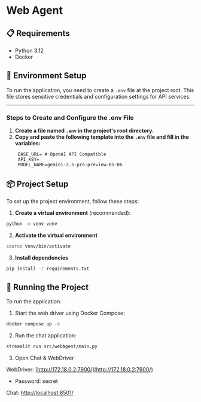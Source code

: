 # Web Agent

## 📋 Requirements

- Python 3.12
- Docker

## 🔧 Environment Setup

To run the application, you need to create a `.env` file at the project root. This file stores sensitive credentials and configuration settings for API services.

---

### Steps to Create and Configure the .env File

1. **Create a file named `.env` in the project's root directory.**
2. **Copy and paste the following template into the `.env` file and fill in the variables:**
   ```env
    BASE_URL= # OpenAI API Compatible
    API_KEY=
    MODEL_NAME=gemini-2.5-pro-preview-05-06
   ```

## 📦 Project Setup

To set up the project environment, follow these steps:

1. **Create a virtual environment** (recommended):
  ```bash
  python -m venv venv
  ```

2. **Activate the virtual environment**
  ```bash
  source venv/bin/activate
  ```

3. **Install dependencies**
  ```bash
  pip install -r requirements.txt
  ```

## 🚀 Running the Project

To run the application:

1. Start the web driver using Docker Compose:
```bash
docker compose up -d
```

2. Run the chat application:
```bash
streamlit run src/webAgent/main.py
```

3. Open Chat & WebDriver

WebDriver: [http://172.18.0.2:7900/](http://172.18.0.2:7900/)
  * Password: secret

Chat: [http://localhost:8501/](http://localhost:8501/)
